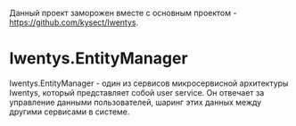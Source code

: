 Данный проект заморожен вместе с основным проектом - https://github.com/kysect/Iwentys.

# Iwentys.EntityManager

Iwentys.EntityManager - один из сервисов микросервисной архитектуры Iwentys, который представляет собой user service. Он отвечает за управление данными пользователей, шаринг этих данных между другими сервисами в системе.
